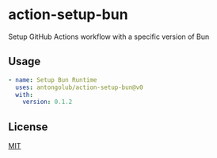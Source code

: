 # action-setup-bun
Setup GitHub Actions workflow with a specific version of Bun

## Usage
```yaml
- name: Setup Bun Runtime
  uses: antongolub/action-setup-bun@v0
  with:
    version: 0.1.2
```

## License
[MIT](LICENSE)
